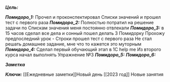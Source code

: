 
***Цель:***  

***Помидоро_1:*** 
	Прочел и проконспектировал Списки значений и прошел тест с первого раза
***Помидоро_2:*** 
	Полностью потратил на решение задачи по Спискам значения
	меня постоянно отвлекали
***Помидоро_3:*** 
в 15 часов сделал все дела и сонный пошел делать 3 Помидорку 
Прохожу предпоследний урок - Строки
прошел тест с первого раза
Не стал решать домашнее задание, мне что то кажется это муторным
***Помидоро_4:*** 
Сделал первый обучающий этап в 1С help me
Из второго курса начал выполнять Упражнение №3
***Помидоро_5:*** 
***Помидоро_6:*** 

***Заметка*** 


***Ключи:*** [[Ежедневные заметки]]Новый день [[2023 год]]
Новые занятия

